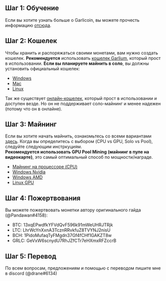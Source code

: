 ## Шаг 1: Обучение
Если вы хотите узнать больше о Garlicoin, вы можете прочесть информацию [отсюда](./what-is-garlicoin.html).  

## Шаг 2: Кошелек
Чтобы хранить и распоряжаться своими монетами, вам нужно создать кошелек.
**Рекомендуется** использовать [кошелек Garlium](https://xske.github.io/garlium/), который прост в использовании.
**Если вы планируете майнить в соло**, вы должны установить официальный кошелек:  
- [Windows](./wallet-win.html)
- [Mac](./wallet-mac.html)
- [Linux](./wallet-nix.html)

Так же существует [онлайн-кошелек](https://breadbox.xyz), который прост в использовании и доступен везде. Но он не поддерживает соло-майнинг и менее надежен (потому что он в онлайне).

## Шаг 3: Майнинг
Если вы хотите начать майнить, ознакомьтесь со всеми вариантами [здесь](./how-to-mine.html).
Когда вы определитесь с выбором (CPU vs GPU, Solo vs Pool), следуйте следующим инстркуциям.  
**Рекомендуется использовать GPU Pool Mining (майнинг в пуле на видеокарте)**, это самый оптимальный способ по мощности/награде.
- [Майнинг на процессоре (CPU)](./mining-cpu.html)
- [Windows Nvidia](./mining-win-nvidia.html)
- [Windows AMD](./mining-win-amd.html)
- [Linux GPU](./mining-nix-gpu.html)

## Шаг 4: Пожертвования
Вы можете пожертвовать монетки автору оригинального гайда (@Pandawan#4158):

- BTC: 13xqEPwdfkYFVdQvF596k91mWeUHRJTRjk
- LTC: LhrWcYnXxnA3TcznRRvkfuZ8TVYNJ2nisU
- BCH: 1PidoMufaqTyFMgdn37Gf4fCHf1GAKZT8w
- GRLC: GeVxW6scnydU7RhJZfCTr7eHXmxRFZccrB

## Шаг 5: Перевод
По всем вопросам, предложениям и помощью с переводом пишите мне в discord (@drane#6134)